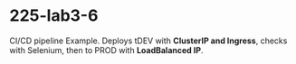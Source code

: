 # 225-lab3-6
CI/CD pipeline Example.  Deploys tDEV with __ClusterIP and Ingress__, checks with Selenium, then to PROD with __LoadBalanced IP__.
